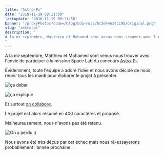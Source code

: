 ```yaml
---
title: "Astro-Pi"
date: "2018-11-19 09:11:58"
lastupdate: "2018-11-19 09:11:58"
banner: "/proxyPhotos?code=/blog/bob-ross/5c3e44e34c195/original.png"
slug: "astro-pi"
description: " 
A la mi-septembre, Matthieu et Mohamed sont venus nous trouver avec l'envie de participer à la mission Space Lab du concours Astro-Pi
"
---
```

A la mi-septembre, Matthieu et Mohamed sont venus nous trouver avec l'envie de participer à la mission Space Lab du concours <a href="https://astro-pi.org/missions/space-lab/">Astro-Pi</a>.

Évidemment, toute l'équipe a adoré l'idée et nous avons décidé de nous réunir tous les mardi pour élaborer le projet à présenter.

![ça débat](/proxyPhotos?code=/blog/bob-ross/5c3e44de8238d/50.jpg "ça débat")

![ça explique](/proxyPhotos?code=/blog/bob-ross/5c3e44e04dab5/50.jpg "ça explique")

Et surtout <a href="https://docs.google.com/document/d/1zl3M9kWqnemSIxltOgP3ysPFRao7wyV-5YWzC4div9c/edit?usp=sharing"> on collabore</a>.

Le projet est alors résumé en 400 caractères et proposé.

Malheureusement, nous n'avons pas été retenu.

![On a perdu :(](/proxyPhotos?code=/blog/bob-ross/5c3e44e1bf70a/50.png "On a perdu :(")

Nous avons été très déçus par cet échec mais nous ré-essayerons probablement l'année prochaine. 



    